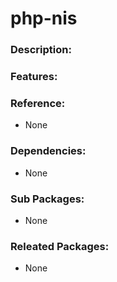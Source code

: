 # php-nis

### Description:

### Features:

### Reference:
* None

### Dependencies:
* None

### Sub Packages:
* None

### Releated Packages:
* None
